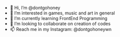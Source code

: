 - 👋 Hi, I’m @dontgohoney
- 👀 I’m interested in games, music and art in general
- 🌱 I’m currently learning FrontEnd Programming
- 💞️ I’m looking to collaborate on creation of codes
- 📫 Reach me in my Instagram: @dontgohoneywn

<!---
dontgohoney/dontgohoney is a ✨ special ✨ repository because its `README.md` (this file) appears on your GitHub profile.
You can click the Preview link to take a look at your changes.
--->

